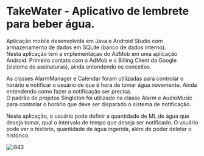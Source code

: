 # TakeWater - Aplicativo de lembrete para beber água.
<p>
Aplicação mobile desenvolvida em Java e Android Studio com armazenamento de dados em SQLite (banco de dados interno).<br />
Nesta aplicação tem a implementaçao do AdMob em uma aplicação Android. Primeiro contato com o AdMob e o Billing Client da Google (sistema de assinaturas), ainda entendendo os conceitos.<br />
</p>

<p>
  As classes AlarmManager e Calendar foram utilizadas para controlar o horário e notificar o usuário de que é hora de tomar água novamente. Ainda entendendo como fazer a notificação ser precisa.<br />
  O padrão de projetos Singleton foi utilizado na classe Alarm e AudioMusic para controlar o horário que deve ser disparado o sistema de notificação.
</p>

<p>
Nesta aplicação, o usuário pode definir a quantidade de ML de água que deseja tomar, qual o intervalo de tempo que deseja ser notificado. O usuário pode ver o histório, quantidade de água ingerida, além de poder deletar o histórico.
</p>

![i843](https://user-images.githubusercontent.com/9465347/175081025-5b63a39d-c48f-4877-bbce-91c4efeda33a.png)
